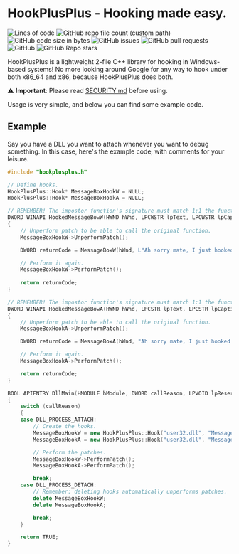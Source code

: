 # HookPlusPlus - Hooking made easy.
![Lines of code](https://img.shields.io/tokei/lines/github/AestheticalZ/hookplusplus?label=Lines%20of%20Code&style=flat-square)
![GitHub repo file count (custom path)](https://img.shields.io/github/directory-file-count/aestheticalz/hookplusplus/src?color=brightgreen&label=Library%20Files&style=flat-square)
![GitHub code size in bytes](https://img.shields.io/github/languages/code-size/aestheticalz/hookplusplus?color=green&label=Code%20Size&style=flat-square)
![GitHub issues](https://img.shields.io/github/issues/aestheticalz/hookplusplus?label=Issues&style=flat-square)
![GitHub pull requests](https://img.shields.io/github/issues-pr/aestheticalz/hookplusplus?label=Pull%20Requests&style=flat-square)
![GitHub](https://img.shields.io/github/license/aestheticalz/hookplusplus?label=License&style=flat-square)
![GitHub Repo stars](https://img.shields.io/github/stars/aestheticalz/hookplusplus?label=Stargazers&style=flat-square)

HookPlusPlus is a lightweight 2-file C++ library for hooking in Windows-based systems! No more looking around Google for any way to hook under both x86_64 and x86, because HookPlusPlus does both.

:warning: **Important**: Please read [SECURITY.md](SECURITY.md) before using.

Usage is very simple, and below you can find some example code.

## Example
Say you have a DLL you want to attach whenever you want to debug something. In this case, here's the example code, with comments for your leisure.

```cpp
#include "hookplusplus.h"

// Define hooks.
HookPlusPlus::Hook* MessageBoxHookW = NULL;
HookPlusPlus::Hook* MessageBoxHookA = NULL;

// REMEMBER! The impostor function's signature must match 1:1 the function your trying to hook!
DWORD WINAPI HookedMessageBowW(HWND hWnd, LPCWSTR lpText, LPCWSTR lpCaption, UINT uType)
{
    // Unperform patch to be able to call the original function.
    MessageBoxHookW->UnperformPatch();

    DWORD returnCode = MessageBoxW(hWnd, L"Ah sorry mate, I just hooked this message box!\n- HookPlusPlus", L"Sorry!", uType);

    // Perform it again.
    MessageBoxHookW->PerformPatch();
    
    return returnCode;
}

// REMEMBER! The impostor function's signature must match 1:1 the function your trying to hook!
DWORD WINAPI HookedMessageBowA(HWND hWnd, LPCSTR lpText, LPCSTR lpCaption, UINT uType)
{
    // Unperform patch to be able to call the original function.
    MessageBoxHookA->UnperformPatch();

    DWORD returnCode = MessageBoxA(hWnd, "Ah sorry mate, I just hooked this message box!\n- HookPlusPlus", "Sorry!", uType);

    // Perform it again.
    MessageBoxHookA->PerformPatch();

    return returnCode;
}

BOOL APIENTRY DllMain(HMODULE hModule, DWORD callReason, LPVOID lpReserved)
{
    switch (callReason)
    {
    case DLL_PROCESS_ATTACH:
        // Create the hooks.
        MessageBoxHookW = new HookPlusPlus::Hook("user32.dll", "MessageBoxW", &HookedMessageBowW);
        MessageBoxHookA = new HookPlusPlus::Hook("user32.dll", "MessageBoxA", &HookedMessageBowA);

        // Perform the patches.
        MessageBoxHookW->PerformPatch();
        MessageBoxHookA->PerformPatch();

        break;
    case DLL_PROCESS_DETACH:
        // Remember: deleting hooks automatically unperforms patches.
        delete MessageBoxHookW;
        delete MessageBoxHookA;

        break;
    }

    return TRUE;
}
```
